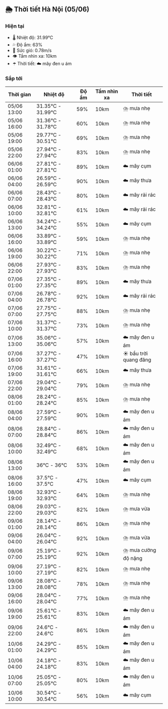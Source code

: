 ## 🌦️ Thời tiết Hà Nội (05/06)

### Hiện tại

- 🌡️ Nhiệt độ: 31.99℃
- 💦 Độ ẩm: 63%
- 💨 Sức gió: 0.78m/s
- 👁️ Tầm nhìn xa: 10km
- ☂️ Thời tiết: ☁️ mây đen u ám

### Sắp tới

| Thời gian | Nhiệt độ | Độ ẩm | Tầm nhìn xa | Thời tiết |
| --- | --- | --- | --- | --- |
| 05/06 13:00 | 31.35℃ - 31.99℃ | 59% | 10km | ⛈️ mưa nhẹ |
| 05/06 16:00 | 31.36℃ - 31.78℃ | 60% | 10km | ⛈️ mưa nhẹ |
| 05/06 19:00 | 29.77℃ - 30.51℃ | 69% | 10km | ⛈️ mưa nhẹ |
| 05/06 22:00 | 27.94℃ - 27.94℃ | 83% | 10km | ⛈️ mưa nhẹ |
| 06/06 01:00 | 27.81℃ - 27.81℃ | 89% | 10km | ☁️ mây cụm |
| 06/06 04:00 | 26.59℃ - 26.59℃ | 90% | 10km | ☁️ mây thưa |
| 06/06 07:00 | 28.43℃ - 28.43℃ | 80% | 10km | ☁️ mây rải rác |
| 06/06 10:00 | 32.81℃ - 32.81℃ | 61% | 10km | ☁️ mây rải rác |
| 06/06 13:00 | 34.24℃ - 34.24℃ | 55% | 10km | ☁️ mây cụm |
| 06/06 16:00 | 33.89℃ - 33.89℃ | 59% | 10km | ⛈️ mưa nhẹ |
| 06/06 19:00 | 30.22℃ - 30.22℃ | 71% | 10km | ⛈️ mưa nhẹ |
| 06/06 22:00 | 27.93℃ - 27.93℃ | 83% | 10km | ⛈️ mưa nhẹ |
| 07/06 01:00 | 27.35℃ - 27.35℃ | 89% | 10km | ☁️ mây thưa |
| 07/06 04:00 | 26.78℃ - 26.78℃ | 92% | 10km | ☁️ mây rải rác |
| 07/06 07:00 | 27.75℃ - 27.75℃ | 88% | 10km | ⛈️ mưa nhẹ |
| 07/06 10:00 | 31.37℃ - 31.37℃ | 73% | 10km | ⛈️ mưa nhẹ |
| 07/06 13:00 | 35.06℃ - 35.06℃ | 57% | 10km | ☁️ mây đen u ám |
| 07/06 16:00 | 37.27℃ - 37.27℃ | 47% | 10km | ☀️ bầu trời quang đãng |
| 07/06 19:00 | 31.61℃ - 31.61℃ | 66% | 10km | ☁️ mây thưa |
| 07/06 22:00 | 29.04℃ - 29.04℃ | 79% | 10km | ⛈️ mưa nhẹ |
| 08/06 01:00 | 28.24℃ - 28.24℃ | 85% | 10km | ⛈️ mưa nhẹ |
| 08/06 04:00 | 27.59℃ - 27.59℃ | 90% | 10km | ☁️ mây đen u ám |
| 08/06 07:00 | 28.84℃ - 28.84℃ | 86% | 10km | ☁️ mây đen u ám |
| 08/06 10:00 | 32.49℃ - 32.49℃ | 68% | 10km | ☁️ mây đen u ám |
| 08/06 13:00 | 36℃ - 36℃ | 53% | 10km | ☁️ mây đen u ám |
| 08/06 16:00 | 37.5℃ - 37.5℃ | 47% | 10km | ☁️ mây cụm |
| 08/06 19:00 | 32.93℃ - 32.93℃ | 64% | 10km | ⛈️ mưa nhẹ |
| 08/06 22:00 | 29.03℃ - 29.03℃ | 82% | 10km | ⛈️ mưa vừa |
| 09/06 01:00 | 28.14℃ - 28.14℃ | 86% | 10km | ⛈️ mưa nhẹ |
| 09/06 04:00 | 26.04℃ - 26.04℃ | 92% | 10km | ⛈️ mưa vừa |
| 09/06 07:00 | 25.19℃ - 25.19℃ | 92% | 10km | ⛈️ mưa cường độ nặng |
| 09/06 10:00 | 27.19℃ - 27.19℃ | 82% | 10km | ⛈️ mưa nhẹ |
| 09/06 13:00 | 28.08℃ - 28.08℃ | 78% | 10km | ⛈️ mưa nhẹ |
| 09/06 16:00 | 28.04℃ - 28.04℃ | 77% | 10km | ⛈️ mưa nhẹ |
| 09/06 19:00 | 25.61℃ - 25.61℃ | 83% | 10km | ☁️ mây đen u ám |
| 09/06 22:00 | 24.6℃ - 24.6℃ | 86% | 10km | ☁️ mây đen u ám |
| 10/06 01:00 | 24.29℃ - 24.29℃ | 85% | 10km | ☁️ mây đen u ám |
| 10/06 04:00 | 24.18℃ - 24.18℃ | 83% | 10km | ☁️ mây đen u ám |
| 10/06 07:00 | 25.05℃ - 25.05℃ | 80% | 10km | ☁️ mây đen u ám |
| 10/06 10:00 | 30.54℃ - 30.54℃ | 56% | 10km | ☁️ mây cụm |
